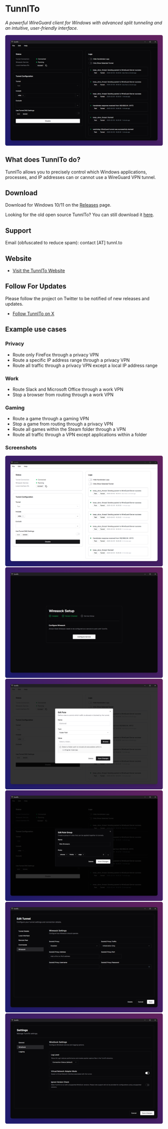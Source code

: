 # TunnlTo
_A powerful WireGuard client for Windows with advanced split tunneling and an intuitive, user-friendly interface._

![Screenshot description](./screenshots/main-dark-mode-1.png)

## What does TunnlTo do?
TunnlTo allows you to precisely control which Windows applications, processes, and IP addresses can or cannot use a WireGuard VPN tunnel.

## Download
Download for Windows 10/11 on the [Releases](https://github.com/TunnlTo/desktop-app/releases) page.

Looking for the old open source TunnlTo? You can still download it [here](https://github.com/TunnlTo/desktop-app/releases/tag/1.0.7).

## Support
Email (obfuscated to reduce spam): contact [AT] tunnl.to 

## Website
- [Visit the TunnlTo Website](https://tunnl.to)

## Follow For Updates
Please follow the project on Twitter to be notified of new releases and updates.
- [Follow TunnlTo on X](https://x.com/TunnlTo)

## Example use cases

### Privacy
- Route only FireFox through a privacy VPN
- Route a specific IP address range through a privacy VPN
- Route all traffic through a privacy VPN except a local IP address range

### Work
- Route Slack and Microsoft Office through a work VPN
- Stop a browser from routing through a work VPN

### Gaming
- Route a game through a gaming VPN
- Stop a game from routing through a privacy VPN
- Route all games within the Steam folder through a VPN
- Route all traffic through a VPN except applications within a folder

### Screenshots
![Screenshot description](./screenshots/main-light-mode-1.png)
![Screenshot description](./screenshots/setup-1.png)
![Screenshot description](./screenshots/rule-edit-1.png)
![Screenshot description](./screenshots/rule-group-edit-1.png)
![Screenshot description](./screenshots/wiresock-config-1.png)
![Screenshot description](./screenshots/wiresock-settings-1.png)